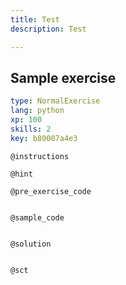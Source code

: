 ```yaml
---
title: Test
description: Test

---
```

## Sample exercise

```yaml
type: NormalExercise
lang: python
xp: 100
skills: 2
key: b80007a4e3
```


`@instructions`

`@hint`

`@pre_exercise_code`
```{python}

```

`@sample_code`
```{python}

```

`@solution`
```{python}

```

`@sct`
```{python}

```
